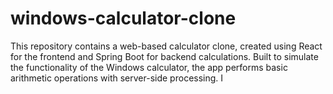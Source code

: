 # windows-calculator-clone
This repository contains a web-based calculator clone, created using React for the frontend and Spring Boot for backend calculations. Built to simulate the functionality of the Windows calculator, the app performs basic arithmetic operations with server-side processing. I
